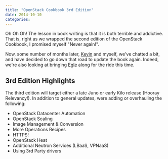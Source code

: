 ```yaml
---
title: "OpenStack Cookbook 3rd Edition"
date: 2014-10-10
categories: 
---
```


Oh Oh Oh! The lesson in book writing is that it is both terrible and addictive. That is, right as we wrapped the second edition of the OpenStack Cookbook, I promised myself "Never again!".

Now, some number of months later, [Kevin](https://twitter.com/itarchitectkev) and myself, we've chatted a bit, and have decided to go down that road to update the book again. Indeed, we're also looking at bringing [Egle](https://twitter.com/eglute) along for the ride this time.

## 3rd Edition Highlights

The third edition will target either a late Juno or early Kilo release (Hooray Relevancy!). In addition to general updates, were adding or overhauling the following:

- OpenStack Datacenter Automation
- OpenStack Scaling
- Image Management & Conversion
- More Operations Recipes
- HTTPS!
- OpenStack Heat
- Additional Neutron Services (LBaaS, VPNaaS)
- Using 3rd Party drivers